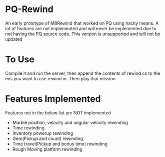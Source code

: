 # PQ-Rewind
An early prototype of MBRewind that worked on PQ using hacky means. A lot of features are not implemented and will never be implemented due to not having the PQ source code. This version is unsupported and will not be updated

# To Use
Compile it and run the server, then append the contents of rewind.cs to the mis you want to use rewind in. Then play that mission

# Features Implemented
Features not in the below list are NOT implemented
- Marble position, velocity and angular velocity rewinding
- Time rewinding
- Inventory powerup rewinding
- Gem(Pickup and count) rewinding
- Time travel(Pickup and bonus time) rewinding
- Rough Moving platform rewinding
